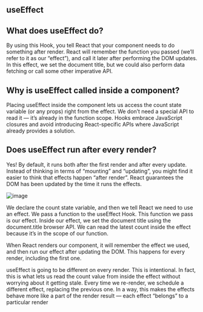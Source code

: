 ##  useEffect

## What does useEffect do?

By using this Hook, you tell React that your component needs to do something after render. React will remember the function you passed
(we’ll refer to it as our “effect”), and call it later after performing the DOM updates. In this effect, we set the document title, but we could also perform 
data fetching or call some other imperative API.


## Why is useEffect called inside a component? 

Placing useEffect inside the component lets us access the count state variable (or any props) right from the effect. We don’t need a special API to
read it — it’s already in the function scope. Hooks embrace JavaScript closures and avoid introducing React-specific APIs where JavaScript already provides a solution.


## Does useEffect run after every render?

Yes! By default, it runs both after the first render and after every update. Instead of thinking in terms of “mounting” and “updating”,
you might find it easier to think that effects happen “after render”. React guarantees the DOM has been updated by the time it runs the effects.


![image](https://user-images.githubusercontent.com/90922969/165599562-66cc3ede-843d-4b9e-a124-9ae707640a95.png)

We declare the count state variable, and then we tell React we need to use an effect. We pass a function to the useEffect Hook. This function we pass is our effect.
Inside our effect, we set the document title using the document.title browser API. We can read the latest count inside the effect because it’s in the scope of our 
function. 

When React renders our component, it will remember the effect we used, and then run our effect after updating the DOM. This happens for every render, including the
first one.


 useEffect is going to be different on every render. This is intentional. In fact, this is what lets us read the count value from inside the effect without
 worrying about it getting stale. Every time we re-render, we schedule a different effect, replacing the previous one. 
 In a way, this makes the effects behave more like a part of the render result — each effect “belongs” to a particular render

